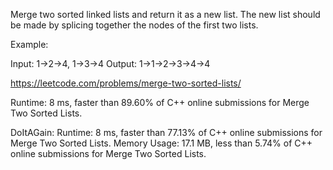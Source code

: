Merge two sorted linked lists and return it as a new list. The new list should be made by splicing together the nodes of the first two lists.

Example:

Input: 1->2->4, 1->3->4
Output: 1->1->2->3->4->4

https://leetcode.com/problems/merge-two-sorted-lists/

Runtime: 8 ms, faster than 89.60% of C++ online submissions for Merge Two Sorted Lists.

DoItAGain:
Runtime: 8 ms, faster than 77.13% of C++ online submissions for Merge Two Sorted Lists.
Memory Usage: 17.1 MB, less than 5.74% of C++ online submissions for Merge Two Sorted Lists.
